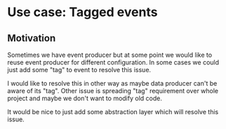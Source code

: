 # Use case: Tagged events

## Motivation
Sometimes we have event producer but at some point we would like
to reuse event producer for different configuration. In some cases we
could just add some "tag" to event to resolve this issue.

I would like to resolve this in other way as maybe data producer can't
be aware of its "tag". Other issue is spreading "tag" requirement over
whole project and maybe we don't want to modify old code.

It would be nice to just add some abstraction layer which will resolve
this issue.

